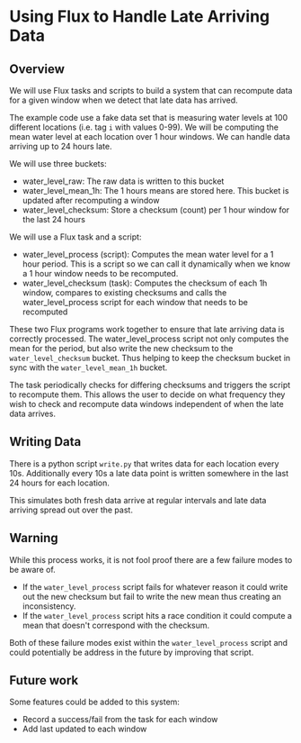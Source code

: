 # Using Flux to Handle Late Arriving Data

## Overview

We will use Flux tasks and scripts to build a system that can recompute data for a given window when we detect that late data has arrived.

The example code use a fake data set that is measuring water levels at 100 different locations (i.e. tag `i` with values 0-99). We will be computing the mean water level at each location over 1 hour windows. We can handle data arriving up to 24 hours late.

We will use three buckets:

- water_level_raw: The raw data is written to this bucket
- water_level_mean_1h: The 1 hours means are stored here. This bucket is updated after recomputing a window
- water_level_checksum: Store a checksum (count) per 1 hour window for the last 24 hours

We will use a Flux task and a script:

- water_level_process (script): Computes the mean water level for a 1 hour period. This is a script so we can call it dynamically when we know a 1 hour window needs to be recomputed.
- water_level_checksum (task):  Computes the checksum of each 1h window, compares to existing checksums and calls the water_level_process script for each window that needs to be recomputed

These two Flux programs work together to ensure that late arriving data is correctly processed. The water_level_process script not only computes the mean for the period, but also write the new checksum to the `water_level_checksum` bucket. Thus helping to keep the checksum bucket in sync with the `water_level_mean_1h` bucket. 

The task periodically checks for differing checksums and triggers the script to recompute them. This allows the user to decide on what frequency they wish to check and recompute data windows independent of when the late data arrives.


## Writing Data

There is a python script `write.py` that writes data for each location every 10s. Additionally every 10s a late data point is written somewhere in the last 24 hours for each location.

This simulates both fresh data arrive at regular intervals and late data arriving spread out over the past.

## Warning

While this process works, it is not fool proof there are a few failure modes to be aware of.

* If the `water_level_process` script fails for whatever reason it could write out the new checksum but fail to write the new mean thus creating an inconsistency.
* If the `water_level_process` script hits a race condition it could compute a mean that doesn't correspond with the checksum. 

Both of these failure modes exist within the `water_level_process` script and could potentially be address in the future by improving that script.

## Future work

Some features could be added to this system:

* Record a success/fail from the task for each window
* Add last updated to each window
